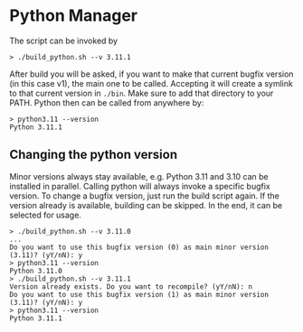 # Python Manager
The script can be invoked by
```shell
> ./build_python.sh --v 3.11.1
```
After build you will be asked, if you want to make that current bugfix version (in this case v1), the main one to be called.
Accepting it will create a symlink to that current version in `./bin`. Make sure to add that directory to your PATH. Python then can be called from anywhere by:
```shell
> python3.11 --version
Python 3.11.1
```
## Changing the python version
Minor versions always stay available, e.g. Python 3.11 and 3.10 can be installed in parallel. Calling python will always invoke a specific bugfix version. To change a bugfix version, just run the build script again. If the version already is available, building can be skipped. In the end, it can be selected for usage.
```shell
> ./build_python.sh --v 3.11.0
...
Do you want to use this bugfix version (0) as main minor version (3.11)? (yY/nN): y
> python3.11 --version
Python 3.11.0
> ./build_python.sh --v 3.11.1
Version already exists. Do you want to recompile? (yY/nN): n
Do you want to use this bugfix version (1) as main minor version (3.11)? (yY/nN): y
> python3.11 --version
Python 3.11.1
```
